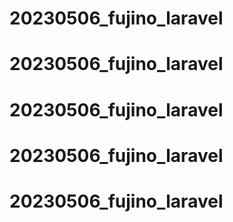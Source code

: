 # 20230506_fujino_laravel
# 20230506_fujino_laravel
# 20230506_fujino_laravel
# 20230506_fujino_laravel
# 20230506_fujino_laravel
